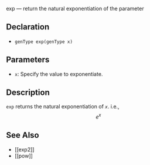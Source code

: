 exp — return the natural exponentiation of the parameter
## Declaration
- ``genType exp(genType x)``
## Parameters
- ``x``:  Specify the value to exponentiate.
## Description
`exp` returns the natural exponentiation of _`x`_. i.e., 
$$
e^{x}
$$
## See Also
- [[exp2]]
- [[pow]]